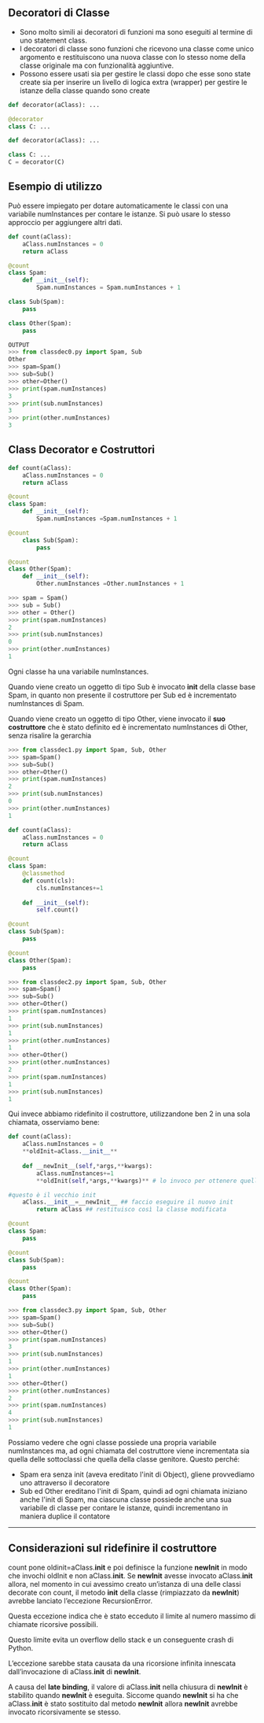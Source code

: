 ## Decoratori di Classe

- Sono molto simili ai decoratori di funzioni ma sono eseguiti al termine di uno statement class.
- I decoratori di classe sono funzioni che ricevono una classe come unico argomento e restituiscono una nuova classe con lo stesso nome della classe originale ma con funzionalità aggiuntive.
- Possono essere usati sia per gestire le classi dopo che esse sono state create sia per inserire un livello di logica extra (wrapper) per gestire le istanze della classe quando sono create

```python
def decorator(aClass): ...

@decorator
class C: ...
```

```python
def decorator(aClass): ...

class C: ...
C = decorator(C)
```

## Esempio di utilizzo

Può essere impiegato per dotare automaticamente le classi con una variabile numInstances per contare le istanze. Si può usare lo stesso approccio per aggiungere altri dati.

```python
def count(aClass):
    aClass.numInstances = 0
    return aClass

@count
class Spam:
    def __init__(self):
        Spam.numInstances = Spam.numInstances + 1

class Sub(Spam):
    pass

class Other(Spam):
    pass

```

```python
OUTPUT
>>> from classdec0.py import Spam, Sub
Other
>>> spam=Spam()
>>> sub=Sub()
>>> other=Other()
>>> print(spam.numInstances)
3
>>> print(sub.numInstances)
3
>>> print(other.numInstances)
3

```

## Class Decorator e Costruttori

```python
def count(aClass):
	aClass.numInstances = 0
	return aClass

@count
class Spam:
	def __init__(self):
		Spam.numInstances =Spam.numInstances + 1

@count
	class Sub(Spam):
		pass

@count
class Other(Spam):
	def __init__(self):
		Other.numInstances =Other.numInstances + 1
```

```python
>>> spam = Spam()
>>> sub = Sub()
>>> other = Other()
>>> print(spam.numInstances)
2
>>> print(sub.numInstances)
0
>>> print(other.numInstances)
1
```

Ogni classe ha una variabile numInstances. 

Quando viene creato un oggetto di tipo Sub è invocato __init__ della classe base Spam, in quanto non presente il costruttore per Sub ed è incrementato numInstances di Spam.

Quando viene creato un oggetto di tipo Other, viene invocato il **suo costruttore** che è stato definito ed è incrementato numInstances di Other, senza risalire la gerarchia

```python
>>> from classdec1.py import Spam, Sub, Other
>>> spam=Spam()
>>> sub=Sub()
>>> other=Other()
>>> print(spam.numInstances)
2
>>> print(sub.numInstances)
0
>>> print(other.numInstances)
1
```

```python
def count(aClass):
	aClass.numInstances = 0
	return aClass

@count
class Spam:
	@classmethod
	def count(cls):
		cls.numInstances+=1
	
	def __init__(self):
		self.count()

@count
class Sub(Spam):
	pass

@count
class Other(Spam):
	pass

>>> from classdec2.py import Spam, Sub, Other
>>> spam=Spam()
>>> sub=Sub()
>>> other=Other()
>>> print(spam.numInstances)
1
>>> print(sub.numInstances)
1
>>> print(other.numInstances)
1
>>> other=Other()
>>> print(other.numInstances)
2
>>> print(spam.numInstances)
1
>>> print(sub.numInstances)
1
```

Qui invece abbiamo ridefinito il costruttore, utilizzandone ben 2 in una sola chiamata, osserviamo bene:

```python
def count(aClass):
	aClass.numInstances = 0
	**oldInit=aClass.__init__**
	
	def __newInit__(self,*args,**kwargs):
		aClass.numInstances+=1
		**oldInit(self,*args,**kwargs)** # lo invoco per ottenere quello che avrei con l'init di partenza, non si sa magari perdo qualche variabile...

#questo è il vecchio init
	aClass.__init__=__newInit__ ## faccio eseguire il nuovo init
		return aClass ## restituisco così la classe modificata

@count
class Spam:
	pass

@count
class Sub(Spam):
	pass

@count
class Other(Spam):
	pass

>>> from classdec3.py import Spam, Sub, Other
>>> spam=Spam()
>>> sub=Sub()
>>> other=Other()
>>> print(spam.numInstances)
3
>>> print(sub.numInstances)
1
>>> print(other.numInstances)
1
>>> other=Other()
>>> print(other.numInstances)
2
>>> print(spam.numInstances)
4
>>> print(sub.numInstances)
1
```

Possiamo vedere che ogni classe possiede una propria variabile numInstances ma, ad ogni chiamata del costruttore viene incrementata sia quella delle sottoclassi che quella della classe genitore. Questo perché:
- Spam era senza init (aveva ereditato l'init di Object), gliene provvediamo uno attraverso il decoratore
- Sub ed Other ereditano l'init di Spam, quindi ad ogni chiamata iniziano anche l'init di Spam, ma ciascuna classe possiede anche una sua variabile di classe per contare le istanze, quindi incrementano in maniera duplice il contatore

---

## Considerazioni sul ridefinire il costruttore

count pone oldinit=aClass.__init__ e poi definisce la funzione __newInit__ in modo che invochi oldInit e non aClass.__init__. 
Se __newInit__ avesse invocato aClass.__init__ allora, nel momento in cui avessimo creato un’istanza di una delle classi decorate con count, il metodo __init__ della classe (rimpiazzato da __newInit__) avrebbe lanciato l’eccezione RecursionError.

Questa eccezione indica che è stato ecceduto il limite al numero massimo di chiamate ricorsive possibili. 

Questo limite evita un overflow dello stack e un conseguente crash di Python. 

L’eccezione sarebbe stata causata da una ricorsione infinita innescata dall’invocazione di aClass.__init__ di __newInit__.

A causa del **late binding**, il valore di aClass.__init__ nella chiusura di __newInit__ è stabilito quando __newInit__ è eseguita. Siccome quando __newInit__ si ha che aClass.__init__ è stato sostituito dal metodo __newInit__ allora __newInit__ avrebbe invocato ricorsivamente se stesso.